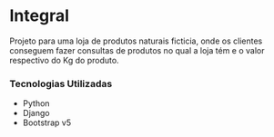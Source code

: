 # Integral

Projeto para uma loja de produtos naturais ficticia, onde os clientes conseguem fazer consultas de produtos no qual a loja tém e o valor respectivo do Kg do produto.

### Tecnologias Utilizadas 
-   Python
-   Django
-   Bootstrap v5
  
